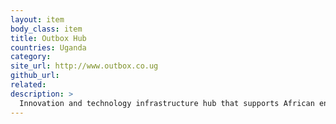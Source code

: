 ```yaml
---
layout: item
body_class: item
title: Outbox Hub
countries: Uganda
category: 
site_url: http://www.outbox.co.ug
github_url: 
related: 
description: >
  Innovation and technology infrastructure hub that supports African entrepreneurs.
---
```


